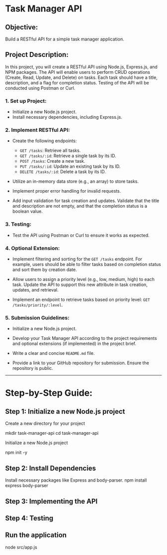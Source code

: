 # Task Manager API

## **Objective:**

Build a RESTful API for a simple task manager application.

## **Project Description:**

In this project, you will create a RESTful API using Node.js, Express.js, and NPM packages. The API will enable users to perform CRUD operations (Create, Read, Update, and Delete) on tasks. Each task should have a title, description, and a flag for completion status. Testing of the API will be conducted using Postman or Curl.

### 1. **Set up Project:**

   - Initialize a new Node.js project.
   - Install necessary dependencies, including Express.js.

### 2. **Implement RESTful API:**

   - Create the following endpoints:

     - `GET /tasks`: Retrieve all tasks.
     - `GET /tasks/:id`: Retrieve a single task by its ID.
     - `POST /tasks`: Create a new task.
     - `PUT /tasks/:id`: Update an existing task by its ID.
     - `DELETE /tasks/:id`: Delete a task by its ID.

   - Utilize an in-memory data store (e.g., an array) to store tasks.

   - Implement proper error handling for invalid requests.

   - Add input validation for task creation and updates. Validate that the title and description are not empty, and that the completion status is a boolean value.

### 3. **Testing:**

   - Test the API using Postman or Curl to ensure it works as expected.

### 4. **Optional Extension:**

   - Implement filtering and sorting for the `GET /tasks` endpoint. For example, users should be able to filter tasks based on completion status and sort them by creation date.

   - Allow users to assign a priority level (e.g., low, medium, high) to each task. Update the API to support this new attribute in task creation, updates, and retrieval.

   - Implement an endpoint to retrieve tasks based on priority level: `GET /tasks/priority/:level`.

### 5. **Submission Guidelines:**

   - Initialize a new Node.js project.

   - Develop your Task Manager API according to the project requirements and optional extensions (if implemented) in the project brief.

   - Write a clear and concise `README.md` file.

   - Provide a link to your GitHub repository for submission. Ensure the repository is public.

---

# Step-by-Step Guide:

## Step 1: Initialize a new Node.js project

 Create a new directory for your project

mkdir task-manager-api
cd task-manager-api

Initialize a new Node.js project

npm init -y

## Step 2: Install Dependencies
Install necessary packages like Express and body-parser.
npm install express body-parser

## Step 3: Implementing the API

## Step 4: Testing

## Run the application
node src/app.js
